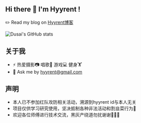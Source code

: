## Hi there 👋 I'm Hyyrent !

✏️ Read my blog on [Hyyrent博客](https://pizz33.github.io/) 

![Dusai's GitHub stats](https://github-readme-stats-git-masterrstaa-rickstaa.vercel.app/api?username=Pizz33&show_icons=true&theme=radical)

##  关于我
- ⚡ 热爱摄影📷 唱歌🎤 游戏💻 健身🏋️‍
- 💬 Ask me by hyyrent@gmail.com

##  声明
- 本人已不参加红队攻防相关活动，溯源到hyyrent id与本人无关
- 项目仅供学习研究使用，坚决抵制各种非法活动和割韭菜行为🤡
- 欢迎各位师傅进行技术交流，黑灰产绕道勿扰谢谢🙏🙏🙏
